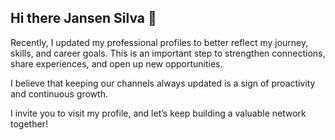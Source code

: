  ## Hi there Jansen Silva 👋

Recently, I updated my professional profiles to better reflect my journey, skills, and career goals. This is an important step to strengthen connections, share experiences, and open up new opportunities.

I believe that keeping our channels always updated is a sign of proactivity and continuous growth.

I invite you to visit my profile, and let’s keep building a valuable network together!

<!--
**jansenrsilva26-byte/jansenrsilva26-byte** is a ✨ _special_ ✨ repository because its `README.md` (this file) appears on your GitHub profile.

Here are some ideas to get you started:

- 🌱 I’m currently learning 
- 👯 I’m looking to collaborate on ...
- 🤔 I’m looking for help with ...
- 💬 Ask me about ...
- 📫 How to reach me: ...
- 😄 Pronouns: ...
- ⚡ Fun fact: ...
-->
